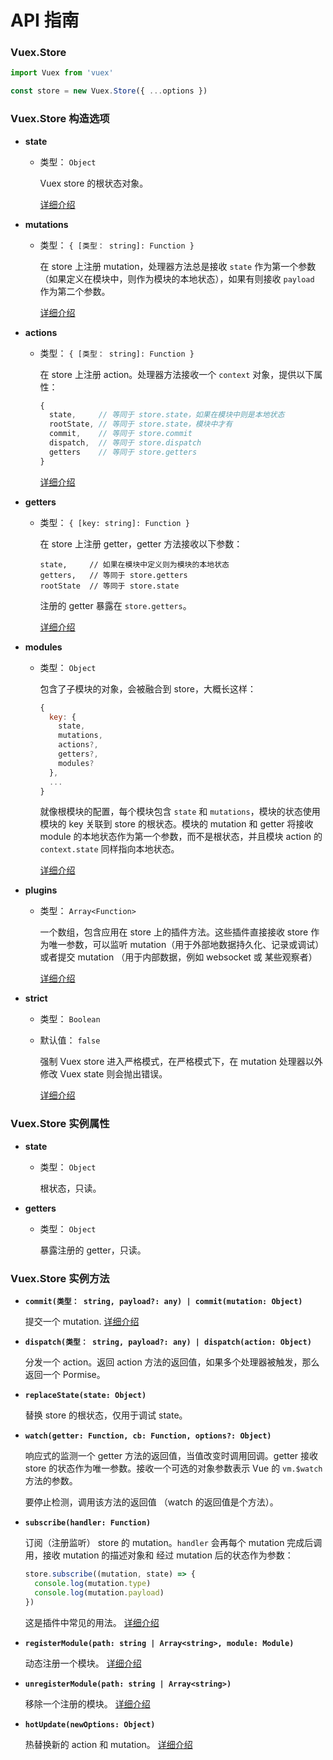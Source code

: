 # API 指南

### Vuex.Store

``` js
import Vuex from 'vuex'

const store = new Vuex.Store({ ...options })
```

### Vuex.Store 构造选项

- **state**

  - 类型： `Object`

    Vuex store 的根状态对象。

    [详细介绍](state.md)

- **mutations**

  - 类型： `{ [类型： string]: Function }`

    在 store 上注册 mutation，处理器方法总是接收 `state` 作为第一个参数（如果定义在模块中，则作为模块的本地状态），如果有则接收 `payload` 作为第二个参数。

    [详细介绍](mutations.md)

- **actions**

  - 类型： `{ [类型： string]: Function }`

    在 store 上注册 action。处理器方法接收一个 `context` 对象，提供以下属性：

    ``` js
    {
      state,     // 等同于 store.state，如果在模块中则是本地状态
      rootState, // 等同于 store.state，模块中才有
      commit,    // 等同于 store.commit
      dispatch,  // 等同于 store.dispatch
      getters    // 等同于 store.getters
    }
    ```

    [详细介绍](actions.md)

- **getters**

  - 类型： `{ [key: string]: Function }`

    在 store 上注册 getter，getter 方法接收以下参数：
    
    ```
    state,     // 如果在模块中定义则为模块的本地状态
    getters,   // 等同于 store.getters
    rootState  // 等同于 store.state
    ```
    注册的 getter 暴露在 `store.getters`。

    [详细介绍](getters.md)

- **modules**

  - 类型： `Object`

    包含了子模块的对象，会被融合到  store，大概长这样：

    ``` js
    {
      key: {
        state,
        mutations,
        actions?,
        getters?,
        modules?
      },
      ...
    }
    ```

    就像根模块的配置，每个模块包含 `state` 和 `mutations`，模块的状态使用模块的 key 关联到 store 的根状态。模块的 mutation 和 getter 将接收 module 的本地状态作为第一个参数，而不是根状态，并且模块 action 的 `context.state` 同样指向本地状态。

    [详细介绍](modules.md)

- **plugins**

  - 类型： `Array<Function>`

    一个数组，包含应用在 store 上的插件方法。这些插件直接接收 store 作为唯一参数，可以监听 mutation（用于外部地数据持久化、记录或调试）或者提交 mutation （用于内部数据，例如 websocket 或 某些观察者）

    [详细介绍](plugins.md)

- **strict**

  - 类型： `Boolean`
  - 默认值： `false`

    强制 Vuex store 进入严格模式，在严格模式下，在 mutation 处理器以外修改 Vuex state 则会抛出错误。

    [详细介绍](strict.md)

### Vuex.Store 实例属性

- **state**

  - 类型： `Object`

    根状态，只读。

- **getters**

  - 类型： `Object`

    暴露注册的 getter，只读。

### Vuex.Store 实例方法

- **`commit(类型： string, payload?: any) | commit(mutation: Object)`**

  提交一个 mutation. [详细介绍](mutations.md)

- **`dispatch(类型： string, payload?: any) | dispatch(action: Object)`**

  分发一个 action。返回 action 方法的返回值，如果多个处理器被触发，那么返回一个 Pormise。

- **`replaceState(state: Object)`**

  替换 store 的根状态，仅用于调试 state。

- **`watch(getter: Function, cb: Function, options?: Object)`**

  响应式的监测一个 getter 方法的返回值，当值改变时调用回调。getter 接收 store 的状态作为唯一参数。接收一个可选的对象参数表示 Vue 的 `vm.$watch` 方法的参数。

  要停止检测，调用该方法的返回值 （watch 的返回值是个方法）。

- **`subscribe(handler: Function)`**

  订阅（注册监听） store 的 mutation。`handler` 会再每个 mutation 完成后调用，接收  mutation 的描述对象和 经过 mutation 后的状态作为参数：

  ``` js
  store.subscribe((mutation, state) => {
    console.log(mutation.type)
    console.log(mutation.payload)
  })
  ```

  这是插件中常见的用法。 [详细介绍](plugins.md)

- **`registerModule(path: string | Array<string>, module: Module)`**

  动态注册一个模块。 [详细介绍](modules.md#dynamic-module-registration)

- **`unregisterModule(path: string | Array<string>)`**

  移除一个注册的模块。 [详细介绍](modules.md#dynamic-module-registration)

- **`hotUpdate(newOptions: Object)`**

  热替换新的 action 和 mutation。 [详细介绍](hot-reload.md)
